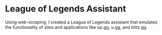# League of Legends Assistant
Using web-scraping, I created a League of Legends assistant that emulates the functionality of sites and applications like op.gg, u.gg, and blitz.gg.
